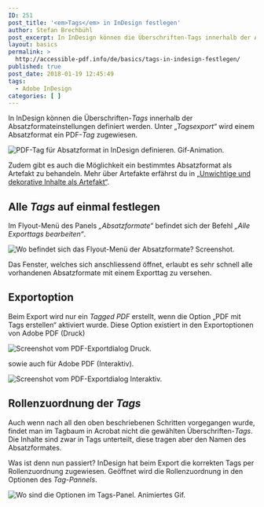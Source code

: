 ```yaml
---
ID: 251
post_title: '<em>Tags</em> in InDesign festlegen'
author: Stefan Brechbühl
post_excerpt: In InDesign können die Überschriften-Tags innerhalb der Absatzformateinstellungen definiert werden. Unter „Tagsexport“ wird einem Absatzformat ein PDF-Tag zugewiesen. 
layout: basics
permalink: >
  http://accessible-pdf.info/de/basics/tags-in-indesign-festlegen/
published: true
post_date: 2018-01-19 12:45:49
tags:
  - Adobe InDesign
categories: [ ]
---
```

In InDesign können die Überschriften-*Tags* innerhalb der Absatzformateinstellungen definiert werden. Unter *„Tagsexport“* wird einem Absatzformat ein PDF-*Tag* zugewiesen.

![PDF-Tag für Absatzformat in InDesign definieren. Gif-Animation.][1]

Zudem gibt es auch die Möglichkeit ein bestimmtes Absatzformat als Artefakt zu behandeln. Mehr über Artefakte erfährst du in [„Unwichtige und dekorative Inhalte als Artefakt“](https://accessible-pdf.info/de/basics/unwichtige-und-dekorative-inhalte-als-artefakt/).

## Alle *Tags* auf einmal festlegen

Im Flyout-Menü des Panels *„Absatzformate“* befindet sich der Befehl *„Alle Exporttags bearbeiten“*.

![Wo befindet sich das Flyout-Menü der Absatzformate? Screenshot.][2]

Das Fenster, welches sich anschliessend öffnet, erlaubt es sehr schnell alle vorhandenen Absatzformate mit einem Exporttag zu versehen.

## Exportoption

Beim Export wird nur ein *Tagged PDF* erstellt, wenn die Option „PDF mit Tags erstellen“ aktiviert wurde. Diese Option existiert in den Exportoptionen von Adobe PDF (Druck)

![Screenshot vom PDF-Exportdialog Druck.][3]

sowie auch für Adobe PDF (Interaktiv).

![Screenshot vom PDF-Exportdialog Interaktiv.][4]

## Rollenzuordnung der *Tags*

Auch wenn nach all den oben beschriebenen Schritten vorgegangen wurde, findet man im Tagbaum in Acrobat nicht die gewählten Überschriften-*Tags*. Die Inhalte sind zwar in Tags unterteilt, diese tragen aber den Namen des Absatzformates.

Was ist denn nun passiert? InDesign hat beim Export die korrekten Tags per Rollenzuordnung zugewiesen. Geöffnet wird die Rollenzuordnung in den Optionen des *Tag-Pannels*.

![Wo sind die Optionen im Tags-Panel. Animiertes Gif.][5]

 [1]: https://accessible-pdf.info/content/uploads/indesign_tagsexport.gif
 [2]: https://accessible-pdf.info/content/uploads/indesign_absatzformate_flyout.png
 [3]: https://accessible-pdf.info/content/uploads/indesign_pdf_export_druck.jpg
 [4]: https://accessible-pdf.info/content/uploads/indesign_pdf_export_interaktiv.jpg
 [5]: https://accessible-pdf.info/content/uploads/acrobat_rollenzuordnung.gif